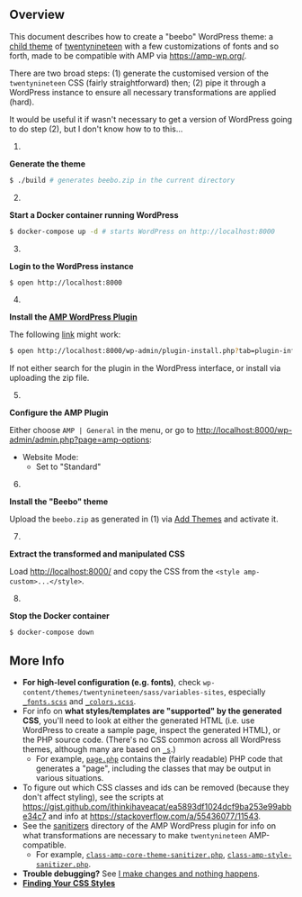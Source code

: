 ## Overview

This document describes how to create a "beebo" WordPress theme: a [child
theme](https://developer.wordpress.org/themes/advanced-topics/child-themes/) of
[twentynineteen](https://wordpress.org/themes/twentynineteen/) with a few
customizations of fonts and so forth, made to be compatible with AMP via
<https://amp-wp.org/>.

There are two broad steps: (1) generate the customised version of the
`twentynineteen` CSS (fairly straightforward) then; (2) pipe it through a
WordPress instance to ensure all necessary transformations are applied (hard).

It would be useful it if wasn't necessary to get a version of WordPress going to
do step (2), but I don't know how to to this...

1.

**Generate the theme**

```sh
$ ./build # generates beebo.zip in the current directory
```

2.

**Start a Docker container running WordPress**

```sh
$ docker-compose up -d # starts WordPress on http://localhost:8000
```

3.

**Login to the WordPress instance**

```sh
$ open http://localhost:8000
```

4.

**Install the [AMP WordPress Plugin](https://wordpress.org/plugins/amp/)**

The following [link](http://localhost:8000/wp-admin/plugin-install.php?tab=plugin-information&plugin=amp&TB_iframe=true&width=600&height=550) might work:

```sh
$ open http://localhost:8000/wp-admin/plugin-install.php?tab=plugin-information&plugin=amp&TB_iframe=true&width=600&height=550
```

If not either search for the plugin in the WordPress interface, or install via
uploading the zip file. 

5.

**Configure the AMP Plugin**

Either choose `AMP | General` in the menu, or go to <http://localhost:8000/wp-admin/admin.php?page=amp-options>:

  * Website Mode:
    * Set to "Standard"

6.

**Install the "Beebo" theme**

Upload the `beebo.zip` as generated in (1) via [Add Themes](http://localhost:8000/wp-admin/theme-install.php?browse=featured) and activate it.

7.

**Extract the transformed and manipulated CSS**

Load <http://localhost:8000/> and copy the CSS from the `<style amp-custom>...</style>`.

8.

**Stop the Docker container**

```sh
$ docker-compose down
```

## More Info

  * **For high-level configuration (e.g. fonts)**, check
    `wp-content/themes/twentynineteen/sass/variables-sites`, especially
    [`_fonts.scss`](https://github.com/WordPress/WordPress/blob/master/wp-content/themes/twentynineteen/sass/variables-site/_fonts.scss)
    and
    [`_colors.scss`](https://github.com/WordPress/WordPress/blob/master/wp-content/themes/twentynineteen/sass/variables-site/_colors.scss).
  * For info on **what styles/templates are "supported" by the generated CSS**,
    you'll need to look at either the generated HTML (i.e. use WordPress to
    create a sample page, inspect the generated HTML), or the PHP source code. (There's no CSS common across all WordPress themes, although many are based on [`_s`](https://github.com/automattic/_s).)
    * For example,
    [`page.php`](https://github.com/WordPress/WordPress/blob/master/wp-content/themes/twentynineteen/page.php)
    contains the (fairly readable) PHP code that generates a "page", including
    the classes that may be output in various situations.
  * To figure out which CSS classes and ids can be removed (because they don't
    affect styling), see the scripts at
    <https://gist.github.com/ithinkihaveacat/ea5893df1024dcf9ba253e99abbe34c7> and info at <https://stackoverflow.com/a/55436077/11543>.
  * See the
    [sanitizers](https://github.com/ampproject/amp-wp/blob/develop/includes/sanitizers/)
    directory of the AMP WordPress plugin for info on what transformations are
    necessary to make `twentynineteen` AMP-compatible.
    * For example, [`class-amp-core-theme-sanitizer.php`](https://github.com/ampproject/amp-wp/blob/develop/includes/sanitizers/class-amp-core-theme-sanitizer.php), [`class-amp-style-sanitizer.php`](https://github.com/ampproject/amp-wp/blob/develop/includes/sanitizers/class-amp-style-sanitizer.php).
  * **Trouble debugging?** See [I make changes and nothing happens](https://wordpress.org/support/article/i-make-changes-and-nothing-happens/).
  * **[Finding Your CSS Styles](https://codex.wordpress.org/Finding_Your_CSS_Styles)**
